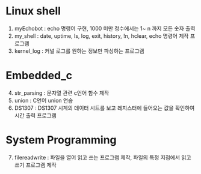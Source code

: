 # Linux shell

1. myEchobot  : echo 명령어 구현, 1000 미만 정수에서는 1~ n 까지 모든 숫자 출력
2. my_shell   : date, uptime, ls, log, exit, history, !n, hclear, echo 명령어 제작 프로그램
3. kernel_log : 커널 로그를 원하는 정보만 파싱하는 프로그램 

# Embedded_c

4. str_parsing  : 문자열 관련 c언어 함수 제작
5. union        : C언어 union 연습
6. DS1307       : DS1307 시계의 데이터 시트를 보고 레지스터에 들어오는 값을 확인하여 시간 출력 프로그램

# System Programming

7. filereadwrite  : 파일을 열어 읽고 쓰는 프로그램 제작, 파일의 특정 지점에서 읽고 쓰기 프로그램 제작
